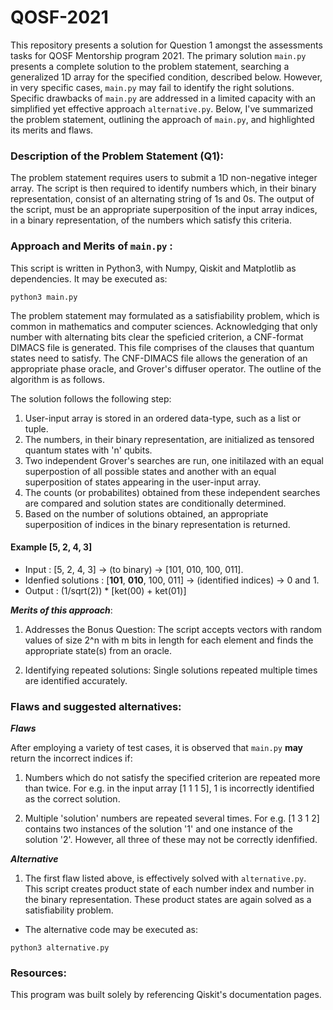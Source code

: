 # QOSF-2021

This repository presents a solution for Question 1 amongst the assessments tasks for QOSF Mentorship program 2021. The primary solution ```main.py``` presents a complete solution to the problem statement, searching a generalized 1D array for the specified condition, described below. However, in very specific cases, ```main.py``` may fail to identify the right solutions. Specific drawbacks of ```main.py``` are addressed in a limited capacity with an simplified yet effective approach ```alternative.py```. Below, I've summarized the problem statement, outlining the approach of ```main.py```, and highlighted its merits and flaws. 

### Description of the Problem Statement (Q1):

The problem statement requires users to submit a 1D non-negative integer array. The script is then required to identify numbers which, in their binary representation, consist of an alternating string of 1s and 0s. The output of the script, must be an appropriate superposition of the input array indices, in a binary representation, of the numbers which satisfy this criteria.

### Approach and Merits of ```main.py``` :

This script is written in Python3, with Numpy, Qiskit and Matplotlib as dependencies. It may be executed as:
```
python3 main.py
```
The problem statement may formulated as a satisfiability problem, which is common in mathematics and computer sciences. Acknowledging that only number with alternating bits clear the speficied criterion, a CNF-format DIMACS file is generated. This file comprises of the clauses that quantum states need to satisfy. The CNF-DIMACS file allows the generation of an appropriate phase oracle, and Grover's diffuser operator. The outline of the algorithm is as follows. 

The solution follows the following step:
1. User-input array is stored in an ordered data-type, such as a list or tuple. 
2. The numbers, in their binary representation, are initialized as tensored quantum states with 'n' qubits.
3. Two independent Grover's searches are run, one initilazed with an equal superpostion of all possible states and another with an equal superposition of states appearing in the user-input array.
4. The counts (or probabilites) obtained from these independent searches are compared and solution states are conditionally determined. 
5. Based on the number of solutions obtained, an appropriate superposition of indices in the binary representation is returned. 

 #### Example [5, 2, 4, 3]

- Input : [5, 2, 4, 3] &#8594; (to binary) &#8594; [101, 010, 100, 011].
- Idenfied solutions : [**101**, **010**, 100, 011] &#8594; (identified indices) &#8594; 0 and 1.
- Output : (1/sqrt(2)) * [ket(00) + ket(01)]


_**Merits of this approach**_:

1. Addresses the Bonus Question: The script accepts vectors with random values of size 2^n with m bits in length for each element and finds the appropriate state(s) from an oracle.
 
2. Identifying repeated solutions: Single solutions repeated multiple times are identified accurately.

### Flaws and suggested alternatives:

_**Flaws**_ 

After employing a variety of test cases, it is observed that ```main.py``` **may** return the incorrect indices if:

1. Numbers which do not satisfy the specified criterion are repeated more than twice. For e.g. in the input array [1 1 1 5], 1 is incorrectly identified as the correct solution.

2. Multiple 'solution' numbers are repeated several times. For e.g. [1 3 1 2] contains two instances of the solution '1' and one instance of the solution '2'. However, all three of these may not be correctly idenfified. 

_**Alternative**_

1. The first flaw listed above, is effectively solved with ```alternative.py```. This script creates product state of each number index and number in the binary representation. These product states are again solved as a satisfiability problem.

- The alternative code may be executed as:
```
python3 alternative.py
```

### Resources:

This program was built solely by referencing Qiskit's documentation pages.